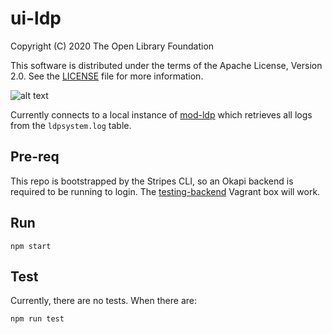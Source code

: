 # ui-ldp

Copyright (C) 2020 The Open Library Foundation

This software is distributed under the terms of the Apache License, Version 2.0. See the [LICENSE](LICENSE) file for more information.

![alt text](https://github.com/library-data-platform/ui-ldp/blob/master/screenshot.png?raw=true)

Currently connects to a local instance of [mod-ldp](https://github.com/library-data-platform/mod-ldp) which retrieves all logs from the `ldpsystem.log` table.

## Pre-req

This repo is bootstrapped by the Stripes CLI, so an Okapi backend is required to be running to login. The [testing-backend](https://app.vagrantup.com/folio/boxes/testing-backend) Vagrant box will work.

## Run

```
npm start
```


## Test

Currently, there are no tests. When there are:

```
npm run test
```
